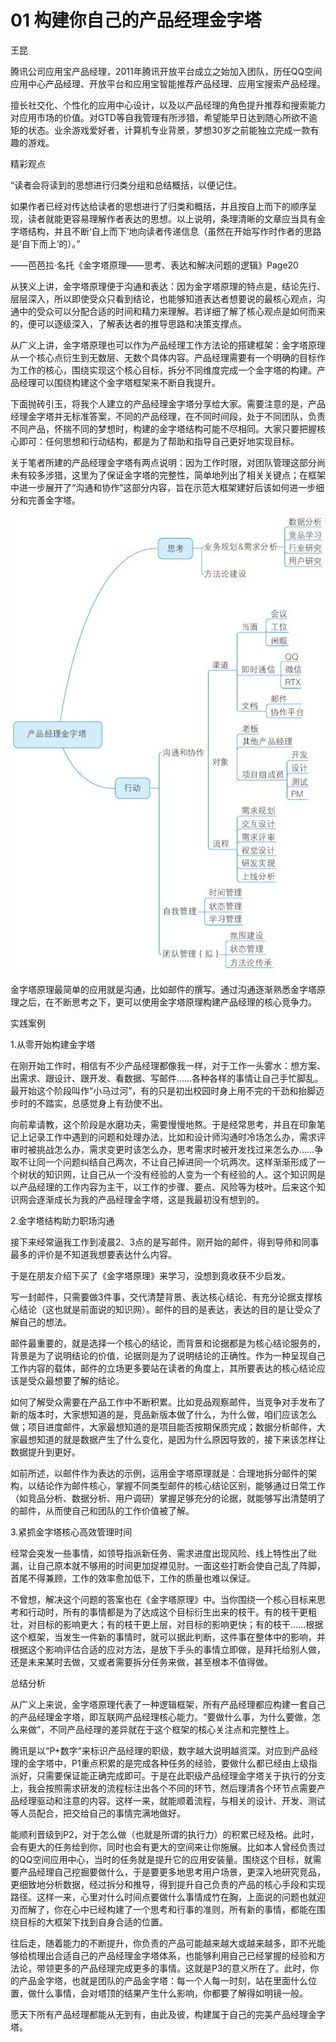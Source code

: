 # 01 构建你自己的产品经理金字塔

王昆

腾讯公司应用宝产品经理，2011年腾讯开放平台成立之始加入团队，历任QQ空间应用中心产品经理、开放平台和应用宝智能推荐产品经理、应用宝搜索产品经理。

擅长社交化、个性化的应用中心设计，以及以产品经理的角色提升推荐和搜索能力对应用市场的价值。对GTD等自我管理有所涉猎，希望能早日达到随心所欲不逾矩的状态。业余游戏爱好者，计算机专业背景，梦想30岁之前能独立完成一款有趣的游戏。

精彩观点

“读者会将读到的思想进行归类分组和总结概括，以便记住。

如果作者已经对传达给读者的思想进行了归类和概括，并且按自上而下的顺序呈现，读者就能更容易理解作者表达的思想。以上说明，条理清晰的文章应当具有金字塔结构，并且不断‘自上而下’地向读者传递信息（虽然在开始写作时作者的思路是‘自下而上’的）。”

——芭芭拉·名托《金字塔原理——思考、表达和解决问题的逻辑》Page20

从狭义上讲，金字塔原理便于沟通和表达：因为金字塔原理的特点是，结论先行、层层深入，所以即使受众只看到结论，也能够知道表达者想要说的最核心观点，沟通中的受众可以分配合适的时间和精力来理解。若详细了解了核心观点是如何而来的，便可以逐级深入，了解表达者的推导思路和决策支撑点。

从广义上讲，金字塔原理也可以作为产品经理工作方法论的搭建框架：金字塔原理从一个核心点衍生到无数层、无数个具体内容。产品经理需要有一个明确的目标作为工作的核心，围绕实现这个核心目标，拆分不同维度完成一个金字塔的构建。产品经理可以围绕构建这个金字塔框架来不断自我提升。

下面抛砖引玉，将我个人建立的产品经理金字塔分享给大家。需要注意的是，产品经理金字塔并无标准答案，不同的产品经理，在不同时间段，处于不同团队，负责不同产品，怀揣不同的梦想时，构建的金字塔结构可能不尽相同。大家只要把握核心即可：任何思想和行动结构，都是为了帮助和指导自己更好地实现目标。

关于笔者所建的产品经理金字塔有两点说明：因为工作时限，对团队管理这部分尚未有较多涉猎，这里为了保证金字塔的完整性，简单地列出了相关关键点；在框架中进一步展开了“沟通和协作”这部分内容，旨在示范大框架建好后该如何进一步细分和完善金字塔。

![](images/image01725_jpeg)

金字塔原理最简单的应用就是沟通，比如邮件的撰写。通过沟通逐渐熟悉金字塔原理之后，在不断思考之下，更可以使用金字塔原理构建产品经理的核心竞争力。

实践案例

1.从零开始构建金字塔

在刚开始工作时，相信有不少产品经理都像我一样，对于工作一头雾水：想方案、出需求、跟设计、跟开发、看数据、写邮件……各种各样的事情让自己手忙脚乱。最开始这个阶段叫作“小马过河”，有的只是初出校园时身上用不完的干劲和抬脚迈步时的不踏实，总感觉身上有劲使不出。

向前辈请教，这个阶段是水磨功夫，需要慢慢地熬。于是经常思考，并且在印象笔记上记录工作中遇到的问题和处理办法，比如和设计师沟通时冷场怎么办，需求评审时被挑战怎么办，需求变更时该怎么办，思考需求时被开发找过来怎么办……争取不让同一个问题纠结自己两次，不让自己掉进同一个坑两次。这样渐渐形成了一个树状的知识网，让自己从一个没有经验的人变为一个有经验的人。这个知识网是以产品经理的工作内容为主干，以工作的步骤、要点、风险等为枝叶。后来这个知识网会逐渐成长为我的产品经理金字塔，这是我最初没有想到的。

2.金字塔结构助力职场沟通

接下来经常逼我工作到凌晨2、3点的是写邮件。刚开始的邮件，得到导师和同事最多的评价是不知道我想要表达什么内容。

于是在朋友介绍下买了《金字塔原理》来学习，没想到竟收获不少启发。

写一封邮件，只需要做3件事，交代清楚背景、表达核心结论、有充分论据支撑核心结论（这也就是前面说的知识网）。邮件的目的是表达，表达的目的是让受众了解自己的想法。

邮件最重要的，就是选择一个核心的结论，而背景和论据都是为核心结论服务的，背景是为了说明结论的价值，论据则是为了说明结论的正确性。作为一种呈现自己工作内容的载体，邮件的立场更多要站在读者的角度上，其所要表达的核心结论应该是受众最想要了解的结论。

如何了解受众需要在产品工作中不断积累。比如竞品观察邮件，当竞争对手发布了新的版本时，大家想知道的是，竞品新版本做了什么，为什么做，咱们应该怎么做；项目进度邮件，大家最想知道的是项目能否按期保质完成；数据分析邮件，大家最想知道的就是数据产生了什么变化，是因为什么原因导致的，接下来该怎样让数据提升到更好。

如前所述，以邮件作为表达的示例，运用金字塔原理就是：合理地拆分邮件的架构，以结论作为邮件核心，掌握不同类型邮件的核心结论区别，能够通过日常工作（如竞品分析、数据分析、用户调研）掌握足够充分的论据，就能够写出清楚明了的邮件，从而使自己和团队的工作价值被了解。

3.紧抓金字塔核心高效管理时间

经常会突发一些事情，如领导指派新任务、需求进度出现风险、线上特性出了纰漏，让自己原本就不够用的时间更加捉襟见肘。一面这些打断会使自己乱了阵脚，首尾不得兼顾，工作的效率愈加低下，工作的质量也难以保证。

不曾想，解决这个问题的答案也在《金字塔原理》中。当你围绕一个核心目标来思考和行动时，所有的事情都是为了达成这个目标衍生出来的枝干。有的枝干更粗壮，对目标的影响更大；有的枝干更上层，对目标的影响更快；有的枝干……根据这个框架，当发生一件新的事情时，就可以据此判断，这件事在整体中的影响，并根据这个影响评估合适的应对方法，是放下手头的事情立即做，是拜托给别人做，还是未来某时去做，又或者需要拆分任务来做，甚至根本不值得做。

总结分析

从广义上来说，金字塔原理代表了一种逻辑框架，所有产品经理都应构建一套自己的产品经理金字塔，即互联网产品经理核心能力。“要做什么事，为什么要做，怎么来做”，不同产品经理的差异就在于这个框架的核心关注点和完整性上。

腾讯是以“P+数字”来标识产品经理的职级，数字越大说明越资深。对应到产品经理的金字塔中，P1重点积累的是完成各种任务的经验，要做什么都已经由上级指派好，只需要保证能正确完成即可。于是在此职级产品经理金字塔关于执行的分支上，我会按照需求研发的流程标注出各个不同的环节，然后理清各个环节点需要产品经理驱动和注意的内容。这样一来，就能顺着流程，与相关的设计、开发、测试等人员配合，把交给自己的事情完满地做好。

能顺利晋级到P2，对于怎么做（也就是所谓的执行力）的积累已经及格。此时，会有更大的任务给到你，同时也会有更大的空间来让你施展。比如本人曾经负责过的QQ空间应用中心，当时的任务就是提升它的应用安装量。围绕这个目标，就需要产品经理自己挖掘要做什么，于是要更多地思考用户场景，更深入地研究竞品，更细致地分析数据，经过拆分和推导，得到提升自己负责的产品的核心手段和实现路径。这样一来，心里对什么时间点要做什么事情成竹在胸，上面说的问题也就迎刃而解了，你在心中已经构建了一个思考和行事的准则，所有新的事情，都能在围绕目标的大框架下找到自身合适的位置。

往后走，随着能力的不断提升，你负责的产品可能越来越大或越来越多，即不光能够给梳理出合适自己的产品经理金字塔体系，也能够利用自己已经掌握的经验和方法论，带领更多的产品经理完成更多的事情。这就是P3的意义所在了。此时，你的产品金字塔，也就是团队的产品金字塔：每一个人每一时刻，站在里面什么位置，做什么事情，会对塔顶的结果产生什么影响，你都要了解得如明镜一般。

愿天下所有产品经理都能从无到有，由此及彼，构建属于自己的完美产品经理金字塔。
